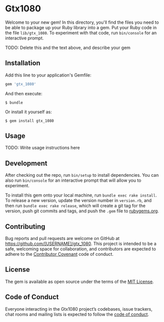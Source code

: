 # Gtx1080

Welcome to your new gem! In this directory, you'll find the files you need to be able to package up your Ruby library into a gem. Put your Ruby code in the file `lib/gtx_1080`. To experiment with that code, run `bin/console` for an interactive prompt.

TODO: Delete this and the text above, and describe your gem

## Installation

Add this line to your application's Gemfile:

```ruby
gem 'gtx_1080'
```

And then execute:

    $ bundle

Or install it yourself as:

    $ gem install gtx_1080

## Usage

TODO: Write usage instructions here

## Development

After checking out the repo, run `bin/setup` to install dependencies. You can also run `bin/console` for an interactive prompt that will allow you to experiment.

To install this gem onto your local machine, run `bundle exec rake install`. To release a new version, update the version number in `version.rb`, and then run `bundle exec rake release`, which will create a git tag for the version, push git commits and tags, and push the `.gem` file to [rubygems.org](https://rubygems.org).

## Contributing

Bug reports and pull requests are welcome on GitHub at https://github.com/[USERNAME]/gtx_1080. This project is intended to be a safe, welcoming space for collaboration, and contributors are expected to adhere to the [Contributor Covenant](http://contributor-covenant.org) code of conduct.

## License

The gem is available as open source under the terms of the [MIT License](https://opensource.org/licenses/MIT).

## Code of Conduct

Everyone interacting in the Gtx1080 project’s codebases, issue trackers, chat rooms and mailing lists is expected to follow the [code of conduct](https://github.com/[USERNAME]/gtx_1080/blob/master/CODE_OF_CONDUCT.md).
